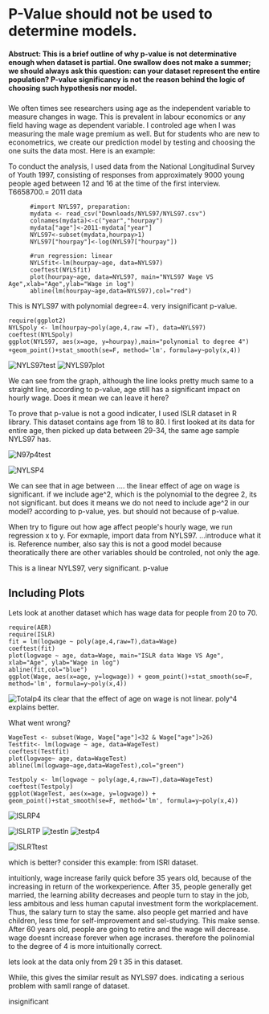  
# P-Value should not be used to determine models. 

#### Abstruct: This is a brief outline of why p-value is not determinative enough when dataset is partial. One swallow does not make a summer; we should always ask this question: can your dataset represent the entire population?  P-value significancy is not the reason behind the logic of choosing such hypothesis nor model. 

### 
We often times see researchers using age as the independent variable to measure changes in wage. This is prevalent in labour economics or any field having wage as dependent variable. I controled age when I was measuring the male wage premium as well. 
But for students who are new to econometrics, we create our prediction model by testing and choosing the one suits the data most. Here is an example: 

To conduct the analysis, I used data from the National Longitudinal Survey of Youth 1997, consisting of responses from approximately 9000 young people aged between 12 and 16 at the time of the first interview. T6658700.= 2011 data
```{r}
      #import NYLS97, preparation:
      mydata <- read_csv("Downloads/NYLS97/NYLS97.csv")
      colnames(mydata)<-c("year","hourpay")
      mydata["age"]<-2011-mydata["year"]
      NYLS97<-subset(mydata,hourpay>1)
      NYLS97["hourpay"]<-log(NYLS97["hourpay"])

      #run regression: linear
      NYLSfit<-lm(hourpay~age, data=NYLS97)
      coeftest(NYLSfit)
      plot(hourpay~age, data=NYLS97, main="NYLS97 Wage VS Age",xlab="Age",ylab="Wage in log")
      abline(lm(hourpay~age,data=NYLS97),col="red")

```

This is NYLS97 with polynomial degree=4. very insignificant p-value.

```{r}
require(ggplot2)
NYLSpoly <- lm(hourpay~poly(age,4,raw =T), data=NYLS97)
coeftest(NYLSpoly)
ggplot(NYLS97, aes(x=age, y=hourpay),main="polynomial to degree 4") +geom_point()+stat_smooth(se=F, method='lm'，formula=y~poly(x,4))

```



![NYLS97test](DoNotOpen/2011test.png)
![NYLS97plot](DoNotOpen/2011ln.png)

We can see from the graph, although the line looks pretty much same to a straight line, according to p-value, age still has a significant impact on hourly wage. Does it mean we can leave it here? 

To prove that p-value is not a good indicater, I used ISLR dataset in R library. This dataset contains age from 18 to 80. I first looked at its data for entire age, then picked up data between 29-34, the same age sample NYLS97 has.














![N97p4test](DoNotOpen/2011P4test.png)

![NYLSP4](DoNotOpen/2011P4.png)

We can see that in age between .... the linear effect of age on wage is significant. 
if we include age^2, which is the polynomial to the degree 2, its not significant. but does it means we do not need to include age^2 in our model? according to p-value, yes. but should not because of p-value. 


When try to figure out how age affect people's hourly wage, we run regression x to y. For exmaple, import data from NYLS97. ...introduce what it is. Reference number, also say this is not a good model because theoratically there are other variables should be controled, not only the age. 


This is a linear NYLS97, very significant. p-value







## Including Plots

Lets look at another dataset which has wage data for people from 20 to 70. 
```{r}
require(AER)
require(ISLR)
fit = lm(logwage ~ poly(age,4,raw=T),data=Wage)
coeftest(fit)
plot(logwage ~ age, data=Wage, main="ISLR data Wage VS Age", xlab="Age", ylab="Wage in log")
abline(fit,col="blue")
ggplot(Wage, aes(x=age, y=logwage)) + geom_point()+stat_smooth(se=F, method='lm', formula=y~poly(x,4))
```
![Totalp4](DoNotOpen/Totalp4.png)
its clear that the effect of age on wage is not linear. poly^4 explains better. 

What went wrong?
```{r}
WageTest <- subset(Wage, Wage["age"]<32 & Wage["age"]>26)
Testfit<- lm(logwage ~ age, data=WageTest)
coeftest(Testfit)
plot(logwage~ age, data=WageTest)
abline(lm(logwage~age,data=WageTest),col="green")
```

```{r}
Testpoly <- lm(logwage ~ poly(age,4,raw=T),data=WageTest)
coeftest(Testpoly)
ggplot(WageTest, aes(x=age, y=logwage)) + geom_point()+stat_smooth(se=F, method='lm', formula=y~poly(x,4))

```




![ISLRP4](DoNotOpen/ISLRP4.png)

![ISLRTP](DoNotOpen/ISLRTP4.png)
![testln](DoNotOpen/testln.png)
![testp4](DoNotOpen/testp4.png)

![ISLRTtest](DoNotOpen/ISLRTtest.png)

which is better? consider this example: from ISRl dataset. 

intuitionly, wage increase farily quick before 35 years old, because of the increasing in return of the workexperience. After 35, people generally get married, the learning ability decreases and people turn to stay in the job, less ambitous and less human caputal investment form the workplacement. Thus, the salary turn to stay the same. also people get married and have children, less time for self-improvement and sel-studying. This make sense. After 60 years old, people are going to retire and the wage will decrease. wage doesnt increase forever when age incrases. therefore the polinomial to the degree of 4 is more intuitionally correct. 

lets look at the data only from 29 t 35 in this dataset. 


While, this gives the similar result as NYLS97 does. indicating a serious problem with samll range of dataset. 


insignificant

